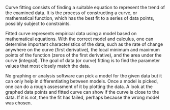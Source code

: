 Curve fitting consists of finding a suitable equation to represent the trend of the examined data. It is the process of constructing a curve, or mathematical function, which has the best fit to a series of data points, possibly subject to constraints.

Fitted curve represents empirical data using a model based on mathematical equations. With the correct model and calculus, one can determine important characteristics of the data, such as the rate of change anywhere on the curve (first derivative), the local minimum and maximum points of the function (zeros of the first derivative), and the area under the curve (integral). The goal of data (or curve) fitting is to find the parameter values that most closely match the data.

No graphing or analysis software can pick a model for the given data but it can only help in differentiating between models. Once a model is picked, one can do a rough assessment of it by plotting the data. A look at the graphed data points and fitted curve can show if the curve is close to the data. If it is not, then the fit has failed, perhaps because the wrong model was chosen.